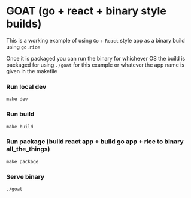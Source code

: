 # GOAT (go + react + binary style builds)

This is a working example of using `Go` + `React` style app as a binary build using `go.rice`

Once it is packaged you can run the binary for whichever OS the build is packaged for
using `./goat` for this example or whatever the app name is given in the makefile

### Run local dev

`make dev`

### Run build

`make build`

### Run package (build react app + build go app + rice to binary all_the_things)

`make package`

### Serve binary

`./goat`
